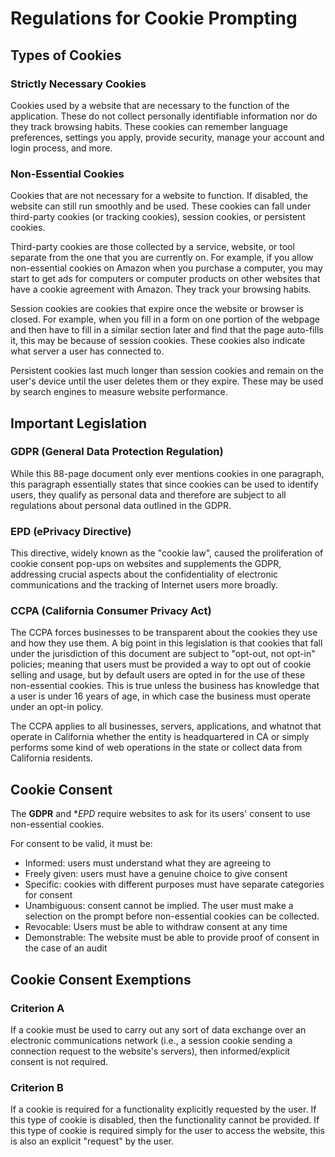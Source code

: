 # Regulations for Cookie Prompting

## Types of Cookies

### Strictly Necessary Cookies

Cookies used by a website that are necessary to the function of the application. These do not collect personally identifiable information nor do they track browsing habits. These cookies can remember language preferences, settings you apply, provide security, manage your account and login process, and more.

### Non-Essential Cookies

Cookies that are not necessary for a website to function. If disabled, the website can still run smoothly and be used. These cookies can fall under third-party cookies (or tracking cookies), session cookies, or persistent cookies.

Third-party cookies are those collected by a service, website, or tool separate from the one that you are currently on. For example, if you allow non-essential cookies on Amazon when you purchase a computer, you may start to get ads for computers or computer products on other websites that have a cookie agreement with Amazon. They track your browsing habits.

Session cookies are cookies that expire once the website or browser is closed. For example, when you fill in a form on one portion of the webpage and then have to fill in a similar section later and find that the page auto-fills it, this may be because of session cookies. These cookies also indicate what server a user has connected to.

Persistent cookies last much longer than session cookies and remain on the user's device until the user deletes them or they expire. These may be used by search engines to measure website performance.

## Important Legislation

### GDPR (General Data Protection Regulation)
While this 88-page document only ever mentions cookies in one paragraph, this paragraph essentially states that since cookies can be used to identify users, they qualify as personal data and therefore are subject to all regulations about personal data outlined in the GDPR.

### EPD (ePrivacy Directive)
This directive, widely known as the "cookie law", caused the proliferation of cookie consent pop-ups on websites and supplements the GDPR, addressing crucial aspects about the confidentiality of electronic communications and the tracking of Internet users more broadly.

### CCPA (California Consumer Privacy Act)
The CCPA forces businesses to be transparent about the cookies they use and how they use them. A big point in this legislation is that cookies that fall under the jurisdiction of this document are subject to "opt-out, not opt-in" policies; meaning that users must be provided a way to opt out of cookie selling and usage, but by default users are opted in for the use of these non-essential cookies. This is true unless the business has knowledge that a user is under 16 years of age, in which case the business must operate under an opt-in policy.

The CCPA applies to all businesses, servers, applications, and whatnot that operate in California whether the entity is headquartered in CA or simply performs some kind of web operations in the state or collect data from California residents.

## Cookie Consent

The **GDPR** and **EPD* require websites to ask for its users' consent to use non-essential cookies.

For consent to be valid, it must be:
- Informed: users must understand what they are agreeing to
- Freely given: users must have a genuine choice to give consent
- Specific: cookies with different purposes must have separate categories for consent
- Unambiguous: consent cannot be implied. The user must make a selection on the prompt before non-essential cookies can be collected.
- Revocable: Users must be able to withdraw consent at any time
- Demonstrable: The website must be able to provide proof of consent in the case of an audit

## Cookie Consent Exemptions

### Criterion A
If a cookie must be used to carry out any sort of data exchange over an electronic communications network (i.e., a session cookie sending a connection request to the website's servers), then informed/explicit consent is not required.

### Criterion B
If a cookie is required for a functionality explicitly requested by the user. If this type of cookie is disabled, then the functionality cannot be provided. If this type of cookie is required simply for the user to access the website, this is also an explicit "request" by the user.
